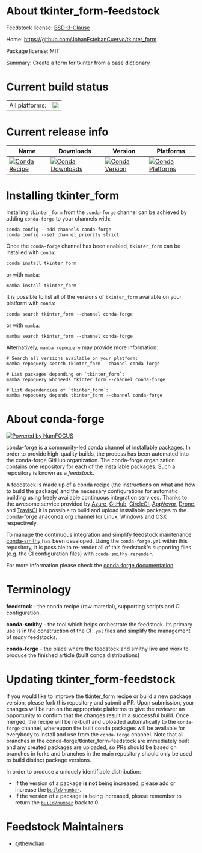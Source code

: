 About tkinter_form-feedstock
============================

Feedstock license: [BSD-3-Clause](https://github.com/conda-forge/tkinter_form-feedstock/blob/main/LICENSE.txt)

Home: https://github.com/JohanEstebanCuervo/tkinter_form

Package license: MIT

Summary: Create a form for tkinter from a base dictionary

Current build status
====================


<table><tr><td>All platforms:</td>
    <td>
      <a href="https://dev.azure.com/conda-forge/feedstock-builds/_build/latest?definitionId=24035&branchName=main">
        <img src="https://dev.azure.com/conda-forge/feedstock-builds/_apis/build/status/tkinter_form-feedstock?branchName=main">
      </a>
    </td>
  </tr>
</table>

Current release info
====================

| Name | Downloads | Version | Platforms |
| --- | --- | --- | --- |
| [![Conda Recipe](https://img.shields.io/badge/recipe-tkinter_form-green.svg)](https://anaconda.org/conda-forge/tkinter_form) | [![Conda Downloads](https://img.shields.io/conda/dn/conda-forge/tkinter_form.svg)](https://anaconda.org/conda-forge/tkinter_form) | [![Conda Version](https://img.shields.io/conda/vn/conda-forge/tkinter_form.svg)](https://anaconda.org/conda-forge/tkinter_form) | [![Conda Platforms](https://img.shields.io/conda/pn/conda-forge/tkinter_form.svg)](https://anaconda.org/conda-forge/tkinter_form) |

Installing tkinter_form
=======================

Installing `tkinter_form` from the `conda-forge` channel can be achieved by adding `conda-forge` to your channels with:

```
conda config --add channels conda-forge
conda config --set channel_priority strict
```

Once the `conda-forge` channel has been enabled, `tkinter_form` can be installed with `conda`:

```
conda install tkinter_form
```

or with `mamba`:

```
mamba install tkinter_form
```

It is possible to list all of the versions of `tkinter_form` available on your platform with `conda`:

```
conda search tkinter_form --channel conda-forge
```

or with `mamba`:

```
mamba search tkinter_form --channel conda-forge
```

Alternatively, `mamba repoquery` may provide more information:

```
# Search all versions available on your platform:
mamba repoquery search tkinter_form --channel conda-forge

# List packages depending on `tkinter_form`:
mamba repoquery whoneeds tkinter_form --channel conda-forge

# List dependencies of `tkinter_form`:
mamba repoquery depends tkinter_form --channel conda-forge
```


About conda-forge
=================

[![Powered by
NumFOCUS](https://img.shields.io/badge/powered%20by-NumFOCUS-orange.svg?style=flat&colorA=E1523D&colorB=007D8A)](https://numfocus.org)

conda-forge is a community-led conda channel of installable packages.
In order to provide high-quality builds, the process has been automated into the
conda-forge GitHub organization. The conda-forge organization contains one repository
for each of the installable packages. Such a repository is known as a *feedstock*.

A feedstock is made up of a conda recipe (the instructions on what and how to build
the package) and the necessary configurations for automatic building using freely
available continuous integration services. Thanks to the awesome service provided by
[Azure](https://azure.microsoft.com/en-us/services/devops/), [GitHub](https://github.com/),
[CircleCI](https://circleci.com/), [AppVeyor](https://www.appveyor.com/),
[Drone](https://cloud.drone.io/welcome), and [TravisCI](https://travis-ci.com/)
it is possible to build and upload installable packages to the
[conda-forge](https://anaconda.org/conda-forge) [anaconda.org](https://anaconda.org/)
channel for Linux, Windows and OSX respectively.

To manage the continuous integration and simplify feedstock maintenance
[conda-smithy](https://github.com/conda-forge/conda-smithy) has been developed.
Using the ``conda-forge.yml`` within this repository, it is possible to re-render all of
this feedstock's supporting files (e.g. the CI configuration files) with ``conda smithy rerender``.

For more information please check the [conda-forge documentation](https://conda-forge.org/docs/).

Terminology
===========

**feedstock** - the conda recipe (raw material), supporting scripts and CI configuration.

**conda-smithy** - the tool which helps orchestrate the feedstock.
                   Its primary use is in the construction of the CI ``.yml`` files
                   and simplify the management of *many* feedstocks.

**conda-forge** - the place where the feedstock and smithy live and work to
                  produce the finished article (built conda distributions)


Updating tkinter_form-feedstock
===============================

If you would like to improve the tkinter_form recipe or build a new
package version, please fork this repository and submit a PR. Upon submission,
your changes will be run on the appropriate platforms to give the reviewer an
opportunity to confirm that the changes result in a successful build. Once
merged, the recipe will be re-built and uploaded automatically to the
`conda-forge` channel, whereupon the built conda packages will be available for
everybody to install and use from the `conda-forge` channel.
Note that all branches in the conda-forge/tkinter_form-feedstock are
immediately built and any created packages are uploaded, so PRs should be based
on branches in forks and branches in the main repository should only be used to
build distinct package versions.

In order to produce a uniquely identifiable distribution:
 * If the version of a package **is not** being increased, please add or increase
   the [``build/number``](https://docs.conda.io/projects/conda-build/en/latest/resources/define-metadata.html#build-number-and-string).
 * If the version of a package **is** being increased, please remember to return
   the [``build/number``](https://docs.conda.io/projects/conda-build/en/latest/resources/define-metadata.html#build-number-and-string)
   back to 0.

Feedstock Maintainers
=====================

* [@thewchan](https://github.com/thewchan/)

